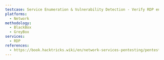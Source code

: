 ```yaml
---
testcase: Service Enumeration & Vulnerability Detection - Verify RDP encryption level, info disclosure, and vulnerability status using Nmap scripts (nmap --script "rdp-enum-encryption or rdp-vuln-ms12-020 or rdp-ntlm-info" -p 3389 <IP>)
platforms: 
  - Network
methodology: 
  - BlackBox
  - GreyBox
services:
  - RDP
references:
  - https://book.hacktricks.wiki/en/network-services-pentesting/pentesting-rdp.html
---
```

